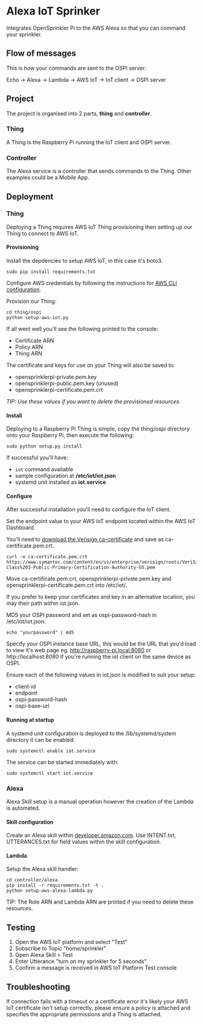 # Alexa IoT Sprinker

Integrates OpenSprinkler Pi to the AWS Alexa
so that you can command your sprinkler.


## Flow of messages

This is how your commands are sent to the OSPI server:

Echo -> Alexa -> Lambda -> AWS IoT -> IoT client -> OSPI server


## Project

The project is organised into 2 parts, __thing__ and __controller__.

### Thing
A Thing is the Raspberry Pi running the IoT client and OSPI server.

### Controller
The Alexa service is a controller that sends commands to the Thing.
Other examples could be a Mobile App.

## Deployment

### Thing
Deploying a Thing requires AWS IoT Thing provisioning then setting up our Thing to connect to AWS IoT.

#### Provisioning
Install the depdencies to setup AWS IoT, in this case it's boto3.

```
sudo pip install requirements.txt
```
Configure AWS credentials by following the instructions for [AWS CLI configuration](http://docs.aws.amazon.com/cli/latest/userguide/installing.html).

Provision our Thing:

```
cd thing/ospi
python setup-aws-iot.py
```

If all went well you'll see the following printed to the console:

- Certificate ARN
- Policy ARN
- Thing ARN 

The certificate and keys for use on your Thing will also be saved to:

- opensprinklerpi-private.pem.key
- opensprinklerpi-public.pem.key (unused)
- opensprinklerpi-certificate.pem.crt

_TIP: Use these values if you want to delete the provisioned resources._

#### Install
Deploying to a Raspberry Pi Thing is simple, copy the thing/ospi directory onto your Raspberry Pi, then execute the following:

```
sudo python setup.py install
```

If successful you'll have:
-  ```iot``` command available
- sample configuration at **/etc/iot/iot.json**
- systemd unit installed as **iot.service**

#### Configure
After successful installation you'll need to configure the IoT client.

Set the endpoint value to your AWS IoT endpoint located within the AWS IoT Dashboard.

You'll need to [download the Verisign ca-certificate](https://www.symantec.com/content/en/us/enterprise/verisign/roots/VeriSign-Class%203-Public-Primary-Certification-Authority-G5.pem) and save as ca-certificate.pem.crt.

```
curl -o ca-certificate.pem.crt https://www.symantec.com/content/en/us/enterprise/verisign/roots/VeriSign-Class%203-Public-Primary-Certification-Authority-G5.pem
```

Move ca-certificate.pem.crt, opensprinklerpi-private.pem.key and opensprinklerpi-certificate.pem.crt into /etc/iot/. 

If you prefer to keep your certificates and key in an alternative location, you may their path within iot.json.

MD5 your OSPI password and set as ospi-password-hash in /etc/iot/iot.json:

```
echo "yourpassword" | md5
```

Specify your OSPI instance base URL, this would be the URL that you'd load to view it's web page eg. http://raspberry-pi.local:8080 or http://localhost:8080 if you're running the iot client on the same device as OSPI.

Ensure each of the following values in iot.json is modified to suit your setup:

- client-id
- endpoint
- ospi-password-hash
- ospi-base-url


#### Running at startup

A systemd unit configuration is deployed to the /lib/systemd/system directory it can be enabled:

```
sudo systemctl enable iot.service
```

The service can be started immediately with:

```
sudo systemctl start iot.service
```

### Alexa
Alexa Skill setup is a manual operation however the creation of the Lambda is automated.

#### Skill configuration
Create an Alexa skill within [developer.amazon.com](http://developer.amazon.com).
Use INTENT.txt, UTTERANCES.txt for field values within the skill configuration.


#### Lambda
Setup the Alexa skill handler:

```
cd controller/alexa
pip install -r requirements.txt -t .
python setup-aws-alexa-lambda.py
```
TIP: The Role ARN and Lambda ARN are printed if you need to delete these resources.

## Testing
1. Open the AWS IoT platform and select "Test"
2. Subscribe to Topic "home/sprinkler"
3. Open Alexa Skill > Test
4. Enter Utterance "turn on my sprinkler for 5 seconds"
5. Confirm a message is received in AWS IoT Platform Test console

## Troubleshooting

If connection fails with a timeout or a certificate error it's likely your AWS IoT certificate isn't setup correctly, please ensure a policy is attached and specifies the appropriate permissions and a Thing is attached.
